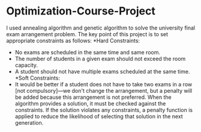 # Optimization-Course-Project
I used annealing algorithm and genetic algorithm to solve the university final exam arrangement problem.
The key point of this project is to set appropriate constraints as follows:
*Hard Constraints:
- No exams are scheduled in the same time and same room.
- The number of students in a given exam should not exceed the room capacity.
- A student should not have multiple exams scheduled at the same time.
*Soft Constraints:
- It would be better if a student does not have to take two exams in a row [not compulsory]—we don't change the arrangement, but a penalty will be added because this arrangement is not preferred.
When the algorithm provides a solution, it must be checked against the constraints. If the solution violates any constraints, a penalty function is applied to reduce the likelihood of selecting that solution in the next generation.
